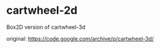 # cartwheel-2d

Box2D version of cartwheel-3d

original:
https://code.google.com/archive/p/cartwheel-3d/

